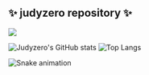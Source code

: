 <h2>✨ judyzero repository ✨</h2>
<p align="left">
<a href="https://github.com/harish-sethuraman/readme-components">
<img  src="https://readme-components.vercel.app/api?component=experience&company=CRED_CLUB&role=Fullstack%20Engineer%20&location=South%20Korea&fill=black">
</a>
</p>

![Judyzero's GitHub stats](https://github-readme-stats.vercel.app/api?username=judyzero&show_icons=true&theme=radical)
![Top Langs](https://github-readme-stats.vercel.app/api/top-langs/?username=aemmadi&hide=TeX&layout=compact)

![Snake animation](https://github.com/thepiyushmalhotra/thepiyushmalhotra/blob/output/github-contribution-grid-snake.svg)

<!--
**judyzero/judyzero** is a ✨ _special_ ✨ repository because its `README.md` (this file) appears on your GitHub profile.

Here are some ideas to get you started:

- 🔭 I’m currently working on ...
- 🌱 I’m currently learning ...
- 👯 I’m looking to collaborate on ...
- 🤔 I’m looking for help with ...
- 💬 Ask me about ...
- 📫 How to reach me: ...
- 😄 Pronouns: ...
- ⚡ Fun fact: ...
-->
